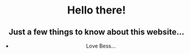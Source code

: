 <html>

<body>
  <center>
    <h1>Hello there!</h1>
    <h2>Just a few things to know about this website...</h2>
    <ul>
      <li>Love Bess...</li>
    </ul>
  </center>
</body>

</html>
